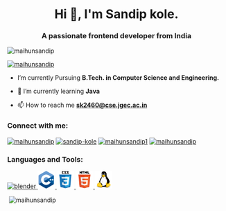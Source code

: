 <h1 align="center">Hi 👋, I'm Sandip kole.</h1>
<h3 align="center">A passionate frontend developer from India</h3>

<p align="left"> <img src="https://komarev.com/ghpvc/?username=maihunsandip&label=Profile%20views&color=0e75b6&style=flat" alt="maihunsandip" /> </p>

<p align="left"> <a href="https://twitter.com/maihunsandip" target="blank"><img src="https://img.shields.io/twitter/follow/maihunsandip?logo=twitter&style=for-the-badge" alt="maihunsandip" /></a> </p>

- I’m currently Pursuing **B.Tech. in Computer Science and Engineering.**

- 🌱 I’m currently learning **Java**

- 📫 How to reach me **sk2460@cse.jgec.ac.in**

<h3 align="left">Connect with me:</h3>
<p align="left">
<a href="https://twitter.com/maihunsandip" target="blank"><img align="center" src="https://raw.githubusercontent.com/rahuldkjain/github-profile-readme-generator/master/src/images/icons/Social/twitter.svg" alt="maihunsandip" height="30" width="40" /></a>
<a href="https://linkedin.com/in/sandip-kole" target="blank"><img align="center" src="https://raw.githubusercontent.com/rahuldkjain/github-profile-readme-generator/master/src/images/icons/Social/linked-in-alt.svg" alt="sandip-kole" height="30" width="40" /></a>
<a href="https://fb.com/maihunsandip1" target="blank"><img align="center" src="https://raw.githubusercontent.com/rahuldkjain/github-profile-readme-generator/master/src/images/icons/Social/facebook.svg" alt="maihunsandip1" height="30" width="40" /></a>
<a href="https://instagram.com/maihunsandip" target="blank"><img align="center" src="https://raw.githubusercontent.com/rahuldkjain/github-profile-readme-generator/master/src/images/icons/Social/instagram.svg" alt="maihunsandip" height="30" width="40" /></a>
</p>

<h3 align="left">Languages and Tools:</h3>
<p align="left"> <a href="https://www.blender.org/" target="_blank"> <img src="https://download.blender.org/branding/community/blender_community_badge_white.svg" alt="blender" width="40" height="40"/> </a> <a href="https://www.w3schools.com/cpp/" target="_blank"> <img src="https://raw.githubusercontent.com/devicons/devicon/master/icons/cplusplus/cplusplus-original.svg" alt="cplusplus" width="40" height="40"/> </a> <a href="https://www.w3schools.com/css/" target="_blank"> <img src="https://raw.githubusercontent.com/devicons/devicon/master/icons/css3/css3-original-wordmark.svg" alt="css3" width="40" height="40"/> </a> <a href="https://www.w3.org/html/" target="_blank"> <img src="https://raw.githubusercontent.com/devicons/devicon/master/icons/html5/html5-original-wordmark.svg" alt="html5" width="40" height="40"/> </a> <a href="https://www.linux.org/" target="_blank"> <img src="https://raw.githubusercontent.com/devicons/devicon/master/icons/linux/linux-original.svg" alt="linux" width="40" height="40"/> </a> </p>

<p>&nbsp;<img align="center" src="https://github-readme-stats.vercel.app/api?username=maihunsandip&show_icons=true&locale=en" alt="maihunsandip" /></p>
